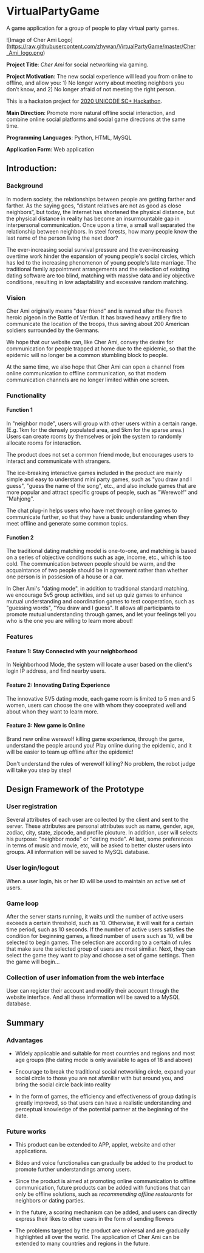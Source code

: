 # VirtualPartyGame

A game application for a group of people to play virtual party games.

![Image of Cher Ami Logo]
(https://raw.githubusercontent.com/zhywan/VirtualPartyGame/master/Cher_Ami_logo.png)

**Project Title**: *Cher Ami* for social networking via gaming.

**Project Motivation**: The new social experience will lead you from online to offline, and allow you: 1) No longer worry about meeting neighbors you don’t know, and 2) No longer afraid of not meeting the right person.

This is a hackaton project for [2020 UNICODE SC+ Hackathon](https://www.copell.cn/baseInfo?id=13).

**Main Direction**: Promote more natural offline social interaction, and combine online social platforms and social game directions at the same time.

**Programming Languages**: Python, HTML, MySQL

**Application Form**: Web application

## **Introduction**:

### Background

In modern society, the relationships between people are getting farther and farther. As the saying goes, “distant relatives are not as good as close neighbors”, but today, the Internet has shortened the physical distance, but the physical distance in reality has become an insurmountable gap in interpersonal communication. Once upon a time, a small wall separated the relationship between neighbors. In steel forests, how many people know the last name of the person living the next door?

The ever-increasing social survival pressure and the ever-increasing overtime work hinder the expansion of young people's social circles, which has led to the increasing phenomenon of young people's late marriage. The traditional family appointment arrangements and the selection of existing dating software are too blind, matching with massive data and icy objective conditions, resulting in low adaptability and excessive random matching.

### Vision

Cher Ami originally means "dear friend" and is named after the French heroic pigeon in the Battle of Verdun. It has braved heavy artillery fire to communicate the location of the troops, thus saving about 200 American soldiers surrounded by the Germans.

We hope that our website can, like Cher Ami, convey the desire for communication for people trapped at home due to the epidemic, so that the epidemic will no longer be a common stumbling block to people.

At the same time, we also hope that Cher Ami can open a channel from online communication to offline communication, so that modern communication channels are no longer limited within one screen.

### Functionality

#### Function 1

In "neighbor mode", users will group with other users within a certain range. (E.g. 1km for the densely populated area, and 5km for the sparse area.) Users can create rooms by themselves or join the system to randomly allocate rooms for interaction.

The product does not set a common friend mode, but encourages users to interact and communicate with strangers.

The ice-breaking interactive games included in the product are mainly simple and easy to understand mini party games, such as "you draw and I guess", "guess the name of the song", etc., and also include games that are more popular and attract specific groups of people, such as "Werewolf" and "Mahjong".

The chat plug-in helps users who have met through online games to communicate further, so that they have a basic understanding when they meet offline and generate some common topics.

#### Function 2

The traditional dating matching model is one-to-one, and matching is based on a series of objective conditions such as age, income, etc., which is too cold. The communication between people should be warm, and the acquaintance of two people should be in agreement rather than whether one person is in possesion of a house or a car.

In Cher Ami's "dating mode", in addition to traditional standard matching, we encourage 5v5 group activities, and set up quiz games to enhance mutual understanding and coordination games to test cooperation, such as "guessing words", "You draw and I guess". It allows all participants to promote mutual understanding through games, and let your feelings tell you who is the one you are willing to learn more about!

### Features

#### Feature 1: Stay Connected with your neighborhood

In Neighborhood Mode, the system will locate a user based on the client's login IP address, and find nearby users.

#### Feature 2: Innovating Dating Experience

The innovative 5V5 dating mode, each game room is limited to 5 men and 5 women, users can choose the one with whom they cooeprated well and about whon they want to learn more.

#### Feature 3: New game is Online

Brand new online werewolf killing game experience, through the game, understand the people around you! Play online during the epidemic, and it will be easier to team up offline after the epidemic! 

Don't understand the rules of werewolf killing? No problem, the robot judge will take you step by step!

## Design Framework of the Prototype

### User registration

Several attributes of each user are collected by the client and sent to the server. These attributes are personal attributes such as name, gender, age, zodiac, city, state, zipcode, and profile picuture. In addition, user will selects his purpose: "neighbor mode" or "dating mode". At last, some preferences in terms of music and movie, etc, will be asked to better cluster users into groups. All information will be saved to MySQL database.

### User login/logout

When a user login, his or her ID wlil be used to maintain an active set of users.

### Game loop

After the server starts running, it waits until the number of active users exceeds a certain threshold, such as 10. Otherwise, it will wait for a certain time period, such as 10 seconds. If the number of active users satisfies the condition for beginning games, a fixed number of users such as 10, will be selected to begin games. The selection are according to a certain of rules that make sure the selected group of users are most similiar. Next, they can select the game they want to play and choose a set of game settings. Then the game will begin...

### Collection of user infomation from the web interface

User can register their account and modify their account through the website interface. And all these information will be saved to a MySQL database.

## Summary

### Advantages

* Widely applicable and suitable for most countries and regions and most age groups (the dating mode is only available to ages of 18 and above)

* Encourage to break the traditional social networking circle, expand your social circle to those you are not afamiliar with but around you, and bring the social circle back into reality

* In the form of games, the efficiency and effectiveness of group dating is greatly improved, so that users can have a realistic understanding and perceptual knowledge of the potential partner at the beginning of the date.

### Future works

* This product can be extended to APP, applet, website and other applications.

* Bideo and voice functionalies can gradually be added to the product to promote further understandings among users.

* Since the product is aimed at promoting online communication to offline communication, future products can be added with functions that can only be offline solutions, such as *recommending offline restaurants* for neighbors or dating parties.

* In the future, a scoring mechanism can be added, and users can directly express their likes to other users in the form of sending flowers

* The problems targeted by the product are universal and are gradually highlighted all over the world. The application of Cher Ami can be extended to many countries and regions in the future.
